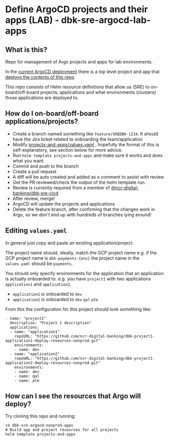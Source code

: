# Define ArgoCD projects and their apps (LAB) - dbk-sre-argocd-lab-apps

## What is this?

Repo for management of Argo projects and apps for lab environments.

In the [current ArgoCD deployment](https://github.com/ncr-digital-banking/dbk-sre-argocd-deploy) there is a top level project and app that [deploys the contents of this repo](https://github.com/ncr-digital-banking/dbk-sre-argocd-deploy/blob/main/lab/kustomize/base/apps/lab.yaml).

This repo consists of Helm resource definitions that allow us (SRE) to on-board/off-board projects, applications and what environments (clusters) those applications are deployed to.

## How do I on-board/off-board applications/projects?

* Create a branch named something like `feature/SREDBK-1234`. It should have the Jira ticket related to onboarding the team/application
* Modify [projects-and-apps/values.yaml](projects-and-apps/values.yaml) , hopefully the format of this is self-explanatory, see section below for more advice.
* Run `helm template projects-and-apps` and make sure it works and does what you want
* Commit and push to the branch
* Create a pull request
* A diff will be auto created and added as a comment to assist with review
* Get the PR reviewed/check the output of the helm template run. 
* Review is currently required from a member of [@ncr-digital-banking/dbk-sre-cicd](https://github.com/orgs/ncr-digital-banking/teams/dbk-sre-cicd/members)
* After review, merge!
* ArgoCD will update the projects and applications
* Delete the feature branch, after confirming that the changes work in Argo, so we don't end up with hundreds of branches lying around!

## Editing `values.yaml`

In general just copy and paste an existing application/project.

The project name should, ideally, match the GCP project name e.g. if the GCP project name is `dbk-payments-{env}` the project name in the `values.yaml` should be `payments`.

You should only specify environments for the application that an application is actually onboarded to. e.g. you have `project1` with two applications `application1` and `application2`. 
* `application1` is onboarded to `dev`
* `application2` is onboarded to `dev` `qal` `pte`

From this the configuration for this project should look something like:
```
- name: "project1"
  description: "Project 1 description"
  applications:
  - name: "application1"
    repoURL: "https://github.com/ncr-digital-banking/dbk-project1-application1-deploy-resources-nonprod.git"
    environments:
    - name: dev
  - name: "application2"
    repoURL: "https://github.com/ncr-digital-banking/dbk-project1-application2-deploy-resources-nonprod.git"
    environments:
    - name: dev
    - name: qal
    - name: pte
```


## How can I see the resources that Argo will deploy?

Try cloning this repo and running:

```
cd dbk-sre-argocd-nonprod-apps
# Build app and project resources for all projects
helm template projects-and-apps
```